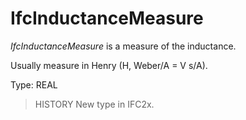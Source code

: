# IfcInductanceMeasure

_IfcInductanceMeasure_ is a measure of the inductance.
<!-- end of short definition -->

Usually measure in Henry (H, Weber/A = V s/A).

Type: REAL

> HISTORY New type in IFC2x.
